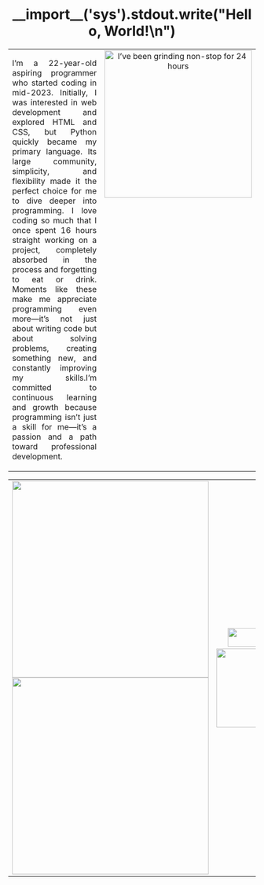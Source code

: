 <h1 align="center">__import__('sys').stdout.write("Hello, World!\n")</h1>

<table>
  <tr>
    <td style="text-align: justify; vertical-align: top;">
      <p>I’m a 22-year-old aspiring programmer who started coding in mid-2023. Initially, I was interested in web development and explored HTML and CSS, but Python quickly became my primary language. Its large community, simplicity, and flexibility made it the perfect choice for me to dive deeper into programming. I love coding so much that I once spent 16 hours straight working on a project, completely absorbed in the process and forgetting to eat or drink. Moments like these make me appreciate programming even more—it’s not just about writing code but about solving problems, creating something new, and constantly improving my skills.I’m committed to continuous learning and growth because programming isn’t just a skill for me—it’s a passion and a path toward professional development.</p>
    </td>
    <td style="text-align: center; vertical-align: top;">
      <img alt="I’ve been grinding non-stop for 24 hours" src="https://github.com/user-attachments/assets/5c0807e6-68b2-486f-b393-39ec5f449963" width="300">
    </td>
  </tr>
</table>


<table>
  <tr>
    <td>
      <img src="https://www.codewars.com/users/paulmusquaro/badges/large" width="400">
      <br>
      <img src="https://leetcard.jacoblin.cool/paulmusquaro?theme=dark&font=Arial" width="400">
    </td>
    <td align="center">
      <img src="https://img.shields.io/github/followers/paulmusquaro?label=Followers&style=flat&color=blue" width="160" height="38">
      <img src="https://komarev.com/ghpvc/?username=paulmusquaro&color=blue" width="190" height="38">
      <br>
      <img src="https://github-readme-stats.vercel.app/api?username=paulmusquaro&show_icons=true&theme=dark&hide_border=true" width="400" height="160">
    </td>
  </tr>
</table>

